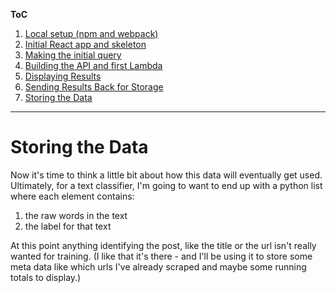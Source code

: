 **ToC**
1. [Local setup (npm and webpack)](https://github.com/smrkem/stockdata2/blob/master/docs/local-setup.md)
2. [Initial React app and skeleton](https://github.com/smrkem/stockdata2/blob/master/docs/initial-react-app.md)
3. [Making the initial query](https://github.com/smrkem/stockdata2/blob/master/docs/making-initial-query.md)
4. [Building the API and first Lambda](https://github.com/smrkem/stockdata2/blob/master/docs/building-api-lambda1.md)
5. [Displaying Results](https://github.com/smrkem/stockdata2/blob/master/docs/displaying-results.md)
6. [Sending Results Back for Storage](https://github.com/smrkem/stockdata2/blob/master/docs/sending-back-results.md)
7. [Storing the Data](https://github.com/smrkem/stockdata2/blob/master/docs/storing-results.md)  


***  

# Storing the Data

Now it's time to think a little bit about how this data will eventually get used. Ultimately, for a text classifier, I'm going to want to end up with a python list where each element contains:
1. the raw words in the text  
2. the label for that text

At this point anything identifying the post, like the title or the url isn't really wanted for training. (I like that it's there - and I'll be using it to store some meta data like which urls I've already scraped and maybe some running totals to display.)
